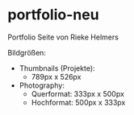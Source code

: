 # portfolio-neu
Portfolio Seite von Rieke Helmers

Bildgrößen:
- Thumbnails (Projekte):
  - 789px x 526px
- Photography:
  - Querformat: 333px x 500px
  - Hochformat: 500px x 333px
